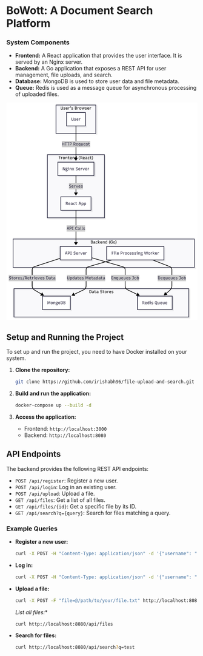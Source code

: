 # BoWott: A Document Search Platform

### System Components

-   **Frontend:** A React application that provides the user interface. It is served by an Nginx server.
-   **Backend:** A Go application that exposes a REST API for user management, file uploads, and search.
-   **Database:** MongoDB is used to store user data and file metadata.
-   **Queue:** Redis is used as a message queue for asynchronous processing of uploaded files.

![architecture_diagram](./architecture.png)

## Setup and Running the Project

To set up and run the project, you need to have Docker installed on your system.


1.  **Clone the repository:**

    ```bash
    git clone https://github.com/irishabh96/file-upload-and-search.git
    ```

2.  **Build and run the application:**

    ```bash
    docker-compose up --build -d
    ```

3.  **Access the application:**

    -   Frontend: `http://localhost:3000`
    -   Backend: `http://localhost:8080`

## API Endpoints

The backend provides the following REST API endpoints:

-   `POST /api/register`: Register a new user.
-   `POST /api/login`: Log in an existing user.
-   `POST /api/upload`: Upload a file.
-   `GET /api/files`: Get a list of all files.
-   `GET /api/files/{id}`: Get a specific file by its ID.
-   `GET /api/search?q={query}`: Search for files matching a query.

### Example Queries

-   **Register a new user:**

    ```bash
    curl -X POST -H "Content-Type: application/json" -d '{"username": "testuser", "password": "password123"}' http://localhost:8080/api/register
    ```

-   **Log in:**

    ```bash
    curl -X POST -H "Content-Type: application/json" -d '{"username": "testuser", "password": "password123"}' http://localhost:8080/api/login
    ```

-   **Upload a file:**

    ```bash
    curl -X POST -F "file=@/path/to/your/file.txt" http://localhost:8080/api/upload
    ```

    *List all files:**

    ```bash
    curl http://localhost:8080/api/files
    ```

-   **Search for files:**

    ```bash
    curl http://localhost:8080/api/search?q=test
    ```
